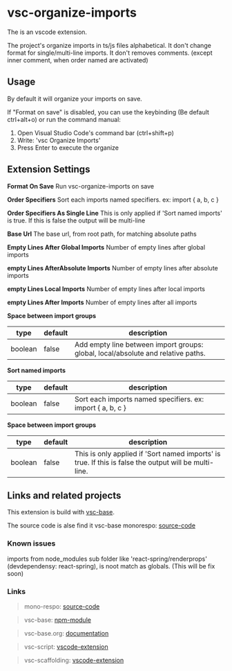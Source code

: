 # vsc-organize-imports

The is an vscode extension.

The project's organize imports in ts/js files alphabetical.
It don't change format for single/multi-line imports.
It don't removes comments. (except inner comment, when order named are activated)

## Usage

By default it will organize your imports on save.

If "Format on save" is disabled, you can use the keybinding
(Be default ctrl+alt+o)
or run the command manual:

1. Open Visual Studio Code's command bar (ctrl+shift+p)
2. Write: 'vsc Organize Imports'
3. Press Enter to execute the organize

## Extension Settings

**Format On Save**
Run vsc-organize-imports on save

**Order Specifiers**
Sort each imports named specifiers. ex: import { a, b, c }

**Order
Specifiers As Single Line**
This is only applied if 'Sort named imports' is true. If this is false the output will be multi-line

**Base Url**
The base url, from root path, for matching absolute paths

**Empty Lines After Global Imports**
Number of empty lines after global imports

**empty Lines AfterAbsolute Imports**
Number of empty lines after absolute imports

**empty Lines Local Imports**
Number of empty lines after local imports

**empty Lines After Imports**
Number of empty lines after all imports

**Space between import groups**

| type    | default | description                                                                      |
| ------- | ------- | -------------------------------------------------------------------------------- |
| boolean | false   | Add empty line between import groups: global, local/absolute and relative paths. |

**Sort named imports**

| type    | default | description                                                |
| ------- | ------- | ---------------------------------------------------------- |
| boolean | false   | Sort each imports named specifiers. ex: import { a, b, c } |

**Space between import groups**

| type    | default | description                                                                                           |
| ------- | ------- | ----------------------------------------------------------------------------------------------------- |
| boolean | false   | This is only applied if 'Sort named imports' is true. If this is false the output will be multi-line. |

## Links and related projects

This extension is build with [vsc-base](http://vsc-base.org).

The source code is alse find it vsc-base monorespo: [source-code](https://github.com/alfnielsen/vsc-base)

### Known issues

imports from node_modules sub folder like 'react-spring/renderprops' (devdependensy: react-spring), 
is noot match as globals. (This will be fix soon)

### Links

> mono-respo: [source-code](https://github.com/alfnielsen/vsc-base)

> vsc-base: [npm-module](https://www.npmjs.com/package/vsc-base)

> vsc-base.org: [documentation](http://vsc-base.org)

> vsc-script: [vscode-extension](https://marketplace.visualstudio.com/items?itemName=alfnielsen.vsc-script)

> vsc-scaffolding: [vscode-extension](https://marketplace.visualstudio.com/items?itemName=alfnielsen.vsc-scafolding)

